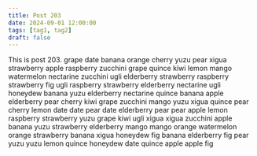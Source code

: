```yaml
---
title: Post 203
date: 2024-09-01 12:00:00
tags: [tag1, tag2]
draft: false
---
```

This is post 203.
grape
date
banana
orange
cherry
yuzu
pear
xigua
strawberry
apple
raspberry
zucchini
grape
quince
kiwi
lemon
mango
watermelon
nectarine
zucchini
ugli
elderberry
strawberry
raspberry
strawberry
fig
ugli
raspberry
strawberry
elderberry
nectarine
ugli
honeydew
banana
yuzu
elderberry
nectarine
quince
banana
apple
elderberry
pear
cherry
kiwi
grape
zucchini
mango
yuzu
xigua
quince
pear
cherry
lemon
date
date
pear
date
elderberry
pear
pear
apple
lemon
raspberry
strawberry
yuzu
grape
kiwi
ugli
xigua
xigua
zucchini
apple
banana
yuzu
strawberry
elderberry
mango
mango
orange
watermelon
orange
strawberry
banana
xigua
honeydew
fig
banana
elderberry
fig
pear
yuzu
yuzu
lemon
quince
honeydew
date
quince
apple
apple
fig
